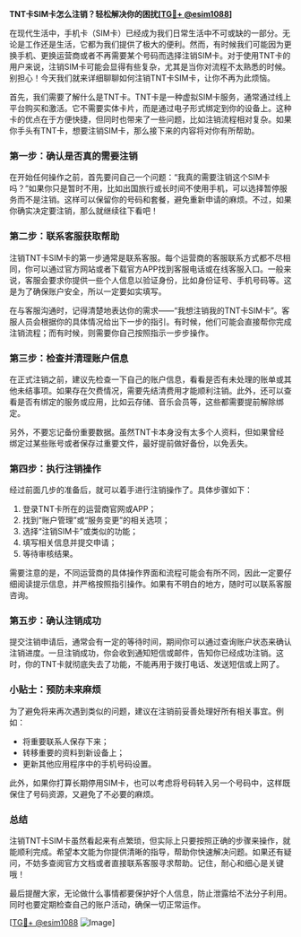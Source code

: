 **TNT卡SIM卡怎么注销？轻松解决你的困扰[[TG💪+ @esim1088](https://t.me/s/esim1088)]**

在现代生活中，手机卡（SIM卡）已经成为我们日常生活中不可或缺的一部分。无论是工作还是生活，它都为我们提供了极大的便利。然而，有时候我们可能因为更换手机、更换运营商或者不再需要某个号码而选择注销SIM卡。对于使用TNT卡的用户来说，注销SIM卡可能会显得有些复杂，尤其是当你对流程不太熟悉的时候。别担心！今天我们就来详细聊聊如何注销TNT卡SIM卡，让你不再为此烦恼。

首先，我们需要了解什么是TNT卡。TNT卡是一种虚拟SIM卡服务，通常通过线上平台购买和激活。它不需要实体卡片，而是通过电子形式绑定到你的设备上。这种卡的优点在于方便快捷，但同时也带来了一些问题，比如注销流程相对复杂。如果你手头有TNT卡，想要注销SIM卡，那么接下来的内容将对你有所帮助。

### 第一步：确认是否真的需要注销

在开始任何操作之前，首先要问自己一个问题：“我真的需要注销这个SIM卡吗？”如果你只是暂时不用，比如出国旅行或长时间不使用手机，可以选择暂停服务而不是注销。这样可以保留你的号码和套餐，避免重新申请的麻烦。不过，如果你确实决定要注销，那么就继续往下看吧！

### 第二步：联系客服获取帮助

注销TNT卡SIM卡的第一步通常是联系客服。每个运营商的客服联系方式都不尽相同，你可以通过官方网站或者下载官方APP找到客服电话或在线客服入口。一般来说，客服会要求你提供一些个人信息以验证身份，比如身份证号、手机号码等。这是为了确保账户安全，所以一定要如实填写。

在与客服沟通时，记得清楚地表达你的需求——“我想注销我的TNT卡SIM卡”。客服人员会根据你的具体情况给出下一步的指引。有时候，他们可能会直接帮你完成注销流程；而有时候，则需要你自己按照指示一步步操作。

### 第三步：检查并清理账户信息

在正式注销之前，建议先检查一下自己的账户信息，看看是否有未处理的账单或其他未结事项。如果存在欠费情况，需要先结清费用才能顺利注销。此外，还可以查看是否有绑定的服务或应用，比如云存储、音乐会员等，这些都需要提前解除绑定。

另外，不要忘记备份重要数据。虽然TNT卡本身没有太多个人资料，但如果曾经绑定过某些账号或者保存过重要文件，最好提前做好备份，以免丢失。

### 第四步：执行注销操作

经过前面几步的准备后，就可以着手进行注销操作了。具体步骤如下：

1. 登录TNT卡所在的运营商官网或APP；
2. 找到“账户管理”或“服务变更”的相关选项；
3. 选择“注销SIM卡”或类似的功能；
4. 填写相关信息并提交申请；
5. 等待审核结果。

需要注意的是，不同运营商的具体操作界面和流程可能会有所不同，因此一定要仔细阅读提示信息，并严格按照指引操作。如果有不明白的地方，随时可以联系客服咨询。

### 第五步：确认注销成功

提交注销申请后，通常会有一定的等待时间，期间你可以通过查询账户状态来确认注销进度。一旦注销成功，你会收到通知短信或邮件，告知你已经成功注销。这时，你的TNT卡就彻底失去了功能，不能再用于拨打电话、发送短信或上网了。

### 小贴士：预防未来麻烦

为了避免将来再次遇到类似的问题，建议在注销前妥善处理好所有相关事宜。例如：
- 将重要联系人保存下来；
- 转移重要的资料到新设备上；
- 更新其他应用程序中的手机号码设置。

此外，如果你打算长期停用SIM卡，也可以考虑将号码转入另一个号码中，这样既保住了号码资源，又避免了不必要的麻烦。

### 总结

注销TNT卡SIM卡虽然看起来有点繁琐，但实际上只要按照正确的步骤来操作，就能顺利完成。希望本文能为你提供清晰的指导，帮助你快速解决问题。如果还有疑问，不妨多查阅官方文档或者直接联系客服寻求帮助。记住，耐心和细心是关键哦！

最后提醒大家，无论做什么事情都要保护好个人信息，防止泄露给不法分子利用。同时也要定期检查自己的账户活动，确保一切正常运作。

[[TG💪+ @esim1088](https://t.me/s/esim1088) ![Image](https://i.postimg.cc/4NQfJmqS/Snipaste-2025-05-13-00-14-12.png)]